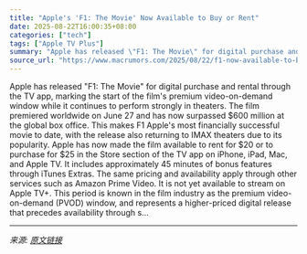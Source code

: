 ```yaml
---
title: "Apple's 'F1: The Movie' Now Available to Buy or Rent"
date: 2025-08-22T16:00:35+08:00
categories: ["tech"]
tags: ["Apple TV Plus"]
summary: "Apple has released \"F1: The Movie\" for digital purchase and rental through the TV app, marking the start of the film's premium video-on-demand window while it continues to perform strongly in theaters"
source_url: "https://www.macrumors.com/2025/08/22/f1-now-available-to-buy-or-rent/"
---
```


Apple has released "F1: The Movie" for digital purchase and rental through the TV app, marking the start of the film's premium video-on-demand window while it continues to perform strongly in theaters. The film premiered worldwide on June 27 and has now surpassed &#36;600 million at the global box office. This makes F1 Apple's most financially successful movie to date, with the release also returning to IMAX theaters due to its popularity. Apple has now made the film available to rent for &#36;20 or to purchase for &#36;25 in the Store section of the TV app on iPhone, iPad, Mac, and Apple TV. It includes approximately 45 minutes of bonus features through iTunes Extras. The same pricing and availability apply through other services such as Amazon Prime Video. It is not yet available to stream on &zwnj;Apple TV&zwnj;+. This period is known in the film industry as the premium video-on-demand (PVOD) window, and represents a higher-priced digital release that precedes availability through s...

---

*来源: [原文链接](https://www.macrumors.com/2025/08/22/f1-now-available-to-buy-or-rent/)*
